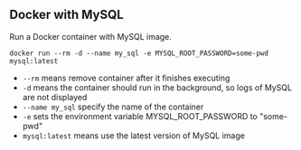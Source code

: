 ## Docker with MySQL
Run a Docker container with MySQL image.
```
docker run --rm -d --name my_sql -e MYSQL_ROOT_PASSWORD=some-pwd mysql:latest
```
- `--rm` means remove container after it finishes executing
- `-d` means the container should run in the background, so logs of MySQL are not displayed
- `--name my_sql` specify the name of the container
- `-e` sets the environment variable MYSQL_ROOT_PASSWORD to "some-pwd"
- `mysql:latest` means use the latest version of MySQL image
